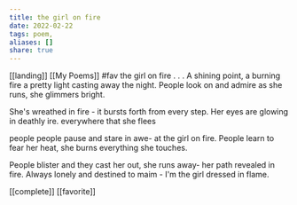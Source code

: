 ```yaml
---
title: the girl on fire
date: 2022-02-22
tags: poem, 
aliases: []
share: true
---
```

[[landing]] [[My Poems]]  #fav
the girl on fire 
.
.
.
A shining point, a burning fire
a pretty light casting away the night.
People look on and admire
as she runs, she glimmers bright.

She's wreathed in fire -
it bursts forth from every step.
Her eyes are glowing in deathly ire.
everywhere that she flees

people people pause and stare in awe-
at the girl on fire.
People learn to fear her heat,
she burns everything she touches.

People blister and they cast her out,
she runs away- her path revealed in fire.
Always lonely and destined to maim -
I'm the girl dressed in flame. 

[[complete]] [[favorite]]
